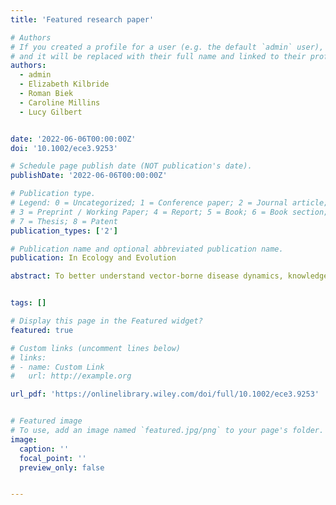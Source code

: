 ```yaml
---
title: 'Featured research paper'

# Authors
# If you created a profile for a user (e.g. the default `admin` user), write the username (folder name) here
# and it will be replaced with their full name and linked to their profile.
authors:
  - admin
  - Elizabeth Kilbride
  - Roman Biek
  - Caroline Millins
  - Lucy Gilbert


date: '2022-06-06T00:00:00Z'
doi: '10.1002/ece3.9253'

# Schedule page publish date (NOT publication's date).
publishDate: '2022-06-06T00:00:00Z'

# Publication type.
# Legend: 0 = Uncategorized; 1 = Conference paper; 2 = Journal article;
# 3 = Preprint / Working Paper; 4 = Report; 5 = Book; 6 = Book section;
# 7 = Thesis; 8 = Patent
publication_types: ['2']

# Publication name and optional abbreviated publication name.
publication: In Ecology and Evolution

abstract: To better understand vector-borne disease dynamics, knowledge of the ecological interactions between animal hosts, vectors, and pathogens is needed. The effects of hosts on disease hazard depends on their role in driving vector abundance and their ability to transmit pathogens. Theoretically, a host that cannot transmit a pathogen could dilute pathogen prevalence but increase disease hazard if it increases vector population size. In the case of Lyme disease, caused by Borrelia burgdorferi s.l. and vectored by Ixodid ticks, deer may have dual opposing effects on vectors and pathogen: deer drive tick population densities but do not transmit B. burgdorferi s.l. and could thus decrease or increase disease hazard. We aimed to test for the role of deer in shaping Lyme disease hazard by using a wide range of deer densities while taking transmission host abundance into account. We predicted that deer increase nymphal tick abundance while reducing pathogen prevalence. The resulting impact of deer on disease hazard will depend on the relative strengths of these opposing effects. We conducted a cross-sectional survey across 24 woodlands in Scotland between 2017 and 2019, estimating host (deer, rodents) abundance, questing Ixodes ricinus nymph density, and B. burgdorferi s.l. prevalence at each site. As predicted, deer density was positively associated with nymph density and negatively with nymphal infection prevalence. Overall, these two opposite effects canceled each other out: Lyme disease hazard did not vary with increasing deer density. This demonstrates that, across a wide range of deer and rodent densities, the role of deer in amplifying tick densities cancels their effect of reducing pathogen prevalence. We demonstrate how noncompetent host density has little effect on disease hazard even though they reduce pathogen prevalence, because of their role in increasing vector populations. These results have implications for informing disease mitigation strategies, especially through host management.


tags: []

# Display this page in the Featured widget?
featured: true

# Custom links (uncomment lines below)
# links:
# - name: Custom Link
#   url: http://example.org

url_pdf: 'https://onlinelibrary.wiley.com/doi/full/10.1002/ece3.9253'


# Featured image
# To use, add an image named `featured.jpg/png` to your page's folder.
image:
  caption: ''
  focal_point: ''
  preview_only: false


---
```


